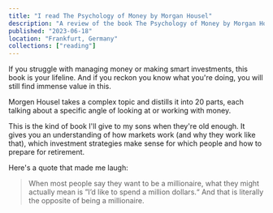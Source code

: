 ```yaml
---
title: "I read The Psychology of Money by Morgan Housel"
description: "A review of the book The Psychology of Money by Morgan Housel"
published: "2023-06-18"
location: "Frankfurt, Germany"
collections: ["reading"]
---
```


If you struggle with managing money or making smart investments, this book is your lifeline. 
And if you reckon you know what you're doing, you will still find immense value in this.

Morgen Housel takes a complex topic and distills it into 20 parts, each talking about a specific angle of looking at or working with money.

<!-- more -->

This is the kind of book I'll give to my sons when they're old enough. 
It gives you an understanding of how markets work (and why they work like that), which investment strategies make sense for which people and how to prepare for retirement.

Here's a quote that made me laugh:

> When most people say they want to be a millionaire, what they might actually mean is ”I’d like to spend a million dollars.“ And that is literally the opposite of being a millionaire.
